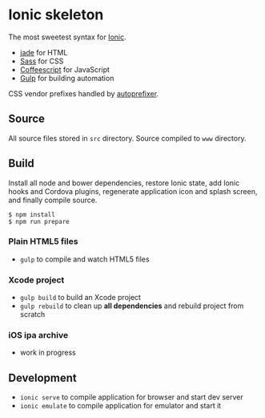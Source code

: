 # Ionic skeleton

The most sweetest syntax for [Ionic](http://ionicframework.com/).

* [jade](http://jade-lang.com/) for HTML
* [Sass](http://sass-lang.com/) for CSS
* [Coffeescript](http://coffeescript.org/) for JavaScript
* [Gulp](http://gulpjs.com/) for building automation

CSS vendor prefixes handled by [autoprefixer](https://github.com/postcss/autoprefixer).

## Source

All source files stored in `src` directory.
Source compiled to `www` directory.

## Build

Install all node and bower dependencies, restore Ionic state, add Ionic hooks and Cordova plugins, regenerate application icon and splash screen, and finally compile source.

    $ npm install
    $ npm run prepare

### Plain HTML5 files

* `gulp` to compile and watch HTML5 files

### Xcode project

* `gulp build` to build an Xcode project
* `gulp rebuild` to clean up **all dependencies** and rebuild project from scratch

### iOS ipa archive

* work in progress

## Development

* `ionic serve` to compile application for browser and start dev server
* `ionic emulate` to compile application for emulator and start it
